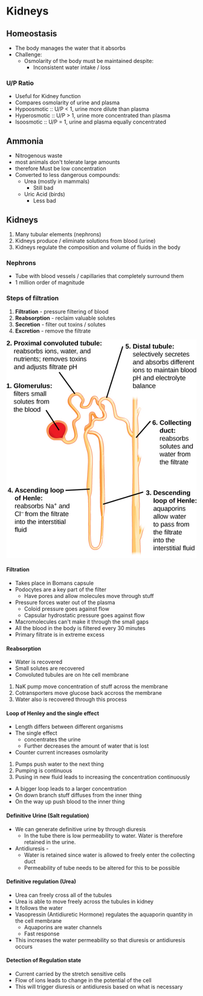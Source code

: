 # Kidneys

## Homeostasis
+ The body manages the water that it absorbs
+ Challenge:
    + Osmolarity of the body must be maintained despite:
        + Inconsistent water intake / loss

### U/P Ratio
+ Useful for Kidney function
+ Compares osmolarity of urine and plasma
+ Hypoosmotic :: U/P < 1, urine more dilute than plasma
+ Hyperosmotic :: U/P > 1, urine more concentrated than plasma
+ Isoosmotic :: U/P = 1, urine and plasma equally concentrated

## Ammonia
+ Nitrogenous waste
+ most animals don't tolerate large amounts
+ therefore Must be low concentration
+ Converted to less dangerous compounds:
    + Urea (mostly in mammals)
        + Still bad
    + Uric Acid (birds)
        + Less bad

## Kidneys
1. Many tubular elements (nephrons)
2. Kidneys produce / eliminate solutions from blood (urine)
3. Kidneys regulate the composition and volume of fluids in the body

### Nephrons
+ Tube with blood vessels / capillaries that completely surround them
+ 1 million order of magnitude

### Steps of filtration
1. **Filtration** - pressure filtering of blood
2. **Reabsorption** - reclaim valuable solutes
3. **Secretion** - filter out toxins / solutes
4. **Excretion** - remove the filtrate

![Nephron](img/nephron.jpg)

#### Filtration
+ Takes place in Bomans capsule
+ Podocytes are a key part of the filter
    + Have pores and allow molecules move through stuff
+ Pressure forces water out of the plasma
    + Coloid pressure goes against flow
    + Capsular hydrostatic pressure goes against flow
+ Macromolecules can't make it through the small gaps
+ All the blood in the body is filtered every 30 minutes
+ Primary filtrate is in extreme excess

#### Reabsorption
+ Water is recovered
+ Small solutes are recovered
+ Convoluted tubules are on hte cell membrane

1. NaK pump move concentration of stuff across the membrane
2. Cotransporters move glucose back accross the membrane
3. Water also is recovered through this process

#### Loop of Henley and the single effect
+ Length differs between different organisms
+ The single effect
    + concentrates the urine
    + Further decreases the amount of water that is lost
+ Counter current increases osmolarity

1. Pumps push water to the next thing
2. Pumping is continuous
3. Pusing in new fluid leads to increasing the concentration continuously

+ A bigger loop leads to a larger concentration
+ On down branch stuff diffuses from the inner thing
+ On the way up push blood to the inner thing

#### Definitive Urine (Salt regulation)
+ We can generate definitive urine by through diuresis
    + In the tube there is low permeability to water. Water is therefore
      retained in the urine.
+ Antidiuresis -
    + Water is retained since water is allowed to freely enter the collecting
      duct
    + Permeability of tube needs to be altered for this to be possible

#### Definitive regulation (Urea)
+ Urea can freely cross all of the tubules
+ Urea is able to move freely across the tubules in kidney
+ It follows the water
+ Vasopressin (Antidiuretic Hormone) regulates the aquaporin quantity in the
  cell membrane
    + Aquaporins are water channels
    + Fast response
+ This increases the water permeability so that diuresis or antidiuresis occurs

#### Detection of Regulation state
+ Current carried by the stretch sensitive cells
+ Flow of ions leads to change in the potential of the cell
+ This will trigger diuresis or antidiuresis based on what is necessary
